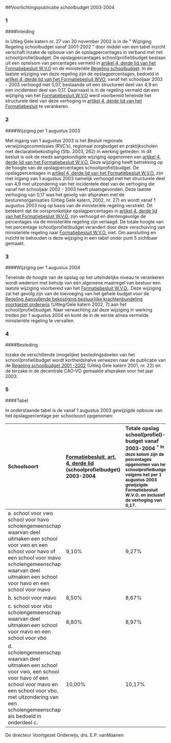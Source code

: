 <meta http-equiv='Content-Type' content='text/html; charset=utf-8' />

##Voorlichtingspublicatie schoolbudget 2003-2004

### 1  

####Inleiding

In Uitleg Gele katern nr. 27 van 20 november 2002 is in de ” Wijziging Regeling schoolbudget vanaf 2001-2002 ” door middel van een tabel inzicht verschaft inzake de opbouw van de opslagpercentages in verband met het school(profiel)budget. De opslagpercentages school(profiel)budget bestaan uit een optelsom van percentages vermeld in [artikel 4, derde lid van het Formatiebesluit W.V.O](../../../../../AMvB/formatiebesluit/wvo/BWBR0005446/README.md) en de ministeriële [Regeling schoolbudget](../../../../../ministeriele-regeling/regeling/schoolbudget/2001-2002/BWBR0012820/README.md). In de laatste wijziging van deze regeling zijn de opslagpercentages, bedoeld in [artikel 4, derde lid van het Formatiebesluit WVO](../../../../../AMvB/formatiebesluit/wvo/BWBR0005446/README.md), vanaf het schooljaar 2002 - 2003 verhoogd met 5,07, bestaande uit een structureel deel van 4,9 en een incidenteel deel van 0,17. Daarnaast is in de regeling vermeld dat een wijziging van het [Formatiebesluit W.V.O](../../../../../AMvB/formatiebesluit/wvo/BWBR0005446/README.md) werd voorbereid teneinde het structurele deel van deze verhoging in [artikel 4, derde lid van het Formatiebesluit](../../../../../AMvB/formatiebesluit/wvo/BWBR0005446/README.md) te verankeren.    
### 2  

####Wijziging per 1 augustus 2003

Met ingang van 1 augustus 2003 is het Besluit regionale verwijzingscommissies (RVC’s), regionaal zorgbudget en praktijkscholen met declaratiebekostiging (Stb. 2003, 262) in werking getreden. In dit besluit is ook de reeds aangekondigde wijziging opgenomen van [artikel 4, derde lid van het Formatiebesluit W.V.O.](../../../../../AMvB/formatiebesluit/wvo/BWBR0005446/README.md) Deze wijziging heeft betrekking op de hoogte van de opslagpercentages school(profiel)budget. De opslagpercentages in [artikel 4, derde lid van het Formatiebesluit W.V.O.](../../../../../AMvB/formatiebesluit/wvo/BWBR0005446/README.md) zijn met ingang van 1 augustus 2003 namelijk verhoogd met het structurele deel van 4,9 met uitzondering van het incidentele deel van de verhoging die vanaf het schooljaar 2002 - 2003 heeft plaatsgevonden. Deze laatste verhoging van 0,17 was het gevolg van afspraken met de besturenorganisaties (Uitleg Gele katern, 2002, nr. 27) en wordt vanaf 1 augustus 2003 nog op basis van de ministeriële regeling verstrekt. Dit betekent dat de oorspronkelijke opslagpercentages in [artikel 4, derde lid van het Formatiebesluit W.V.O.](../../../../../AMvB/formatiebesluit/wvo/BWBR0005446/README.md) zijn verhoogd en dientengevolge de percentages via de ministeriële regeling zijn verlaagd. De totale hoogte van het percentage school(profiel)budget verandert door deze verschuiving van ministeriële regeling naar [Formatiebesluit W.V.O.](../../../../../AMvB/formatiebesluit/wvo/BWBR0005446/README.md) niet. Om aansluiting en inzicht te behouden is deze wijziging in een tabel onder punt 5 zichtbaar gemaakt.    
### 3  

####Wijziging per 1 augustus 2004

Teneinde de hoogte van de opslag op het uiteindelijke niveau te verankeren wordt wederom met behulp van een algemene maatregel van bestuur een laatste wijziging voorbereid van het [Formatiebesluit W.V.O.](../../../../../AMvB/formatiebesluit/wvo/BWBR0005446/README.md). Deze wijziging zal het gevolg zijn van de toevoeging van het gehele budget voor de [Regeling Aanvullende bekostiging bestuurlijke krachtenbundeling voortgezet onderwijs](../../../../../ministeriele-regeling/regeling/aanvullende/bekostiging/bestuurlijke/krachtenbundeling/vo/BWBR0013502/README.md) (Uitleg/Gele katern 2002, 7) aan het school(profiel)budget. Naar verwachting zal deze wijziging in werking treden per 1 augustus 2004 en komt de in de eerste alinea vermelde ministeriële regeling te vervallen.    
### 4  

####Besteding

Inzake de verschillende (mogelijke) bestedingsdoelen van het school(profiel)budget wordt kortheidshalve verwezen naar de publicatie van de [Regeling schoolbudget 2001 -2002](../../../../../ministeriele-regeling/regeling/schoolbudget/2001-2002/BWBR0012820/README.md) (Uitleg Gele katern 2001, nr. 22) en de terzake in de decentrale CAO-VO gemaakte afspraken voor het jaar 2003.    
### 5  

####Tabel

In onderstaande tabel is de vanaf 1 augustus 2003 gewijzigde opbouw van het opslagpercentage per schoolsoort opgenomen:  

| Schoolsoort  | [Formatiebesluit, art. 4, derde lid](../../../../../AMvB/formatiebesluit/wvo/BWBR0005446/README.md) (schoolprofielbudget) 2003-2004  | Totale opslag school(profiel)-budget vanaf 2003-2004  <sup> *   In deze kolom zijn de percentages opgenomen van het schoolprofielbudget volgens het per 1 augustus 2003 gewijzigde Formatiebesluit W.V.O. en inclusief de verhoging van 0,17.    </sup> |
|:---|:---|:---|
| a.    school voor vwo     school voor havo     scholengemeenschap waarvan deel uitmaken een school voor vwo en een school voor havo of een school voor mavo     scholengemeenschap waarvan deel uitmaken een school voor havo en een school voor mavo      | 9,10%  | 9,27%  |
| b.    school voor mavo      | 8,50%  | 8,67%  |
| c.    school voor vbo     scholengemeenschap waarvan deel uitmaken een school voor mavo en een school voor vbo      | 8,80%  | 8,97%  |
| d.    scholengemeenschap waarvan deel uitmaken een school voor vwo, een school voor havo of een school voor mavo en een school voor vbo, met uitzondering van een scholengemeenschap als bedoeld in onderdeel c.      | 10,00%  | 10,17%  |

De 
directeur Voortgezet Onderwijs, 
drs. E.P. vanMaanen    
